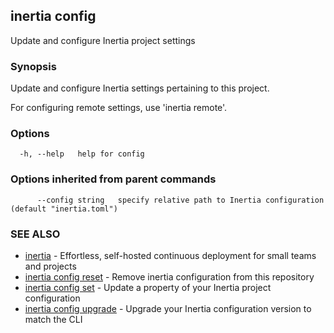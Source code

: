 ## inertia config

Update and configure Inertia project settings

### Synopsis

Update and configure Inertia settings pertaining to this project.

For configuring remote settings, use 'inertia remote'.

### Options

```
  -h, --help   help for config
```

### Options inherited from parent commands

```
      --config string   specify relative path to Inertia configuration (default "inertia.toml")
```

### SEE ALSO

* [inertia](inertia.md)	 - Effortless, self-hosted continuous deployment for small teams and projects
* [inertia config reset](inertia_config_reset.md)	 - Remove inertia configuration from this repository
* [inertia config set](inertia_config_set.md)	 - Update a property of your Inertia project configuration
* [inertia config upgrade](inertia_config_upgrade.md)	 - Upgrade your Inertia configuration version to match the CLI

